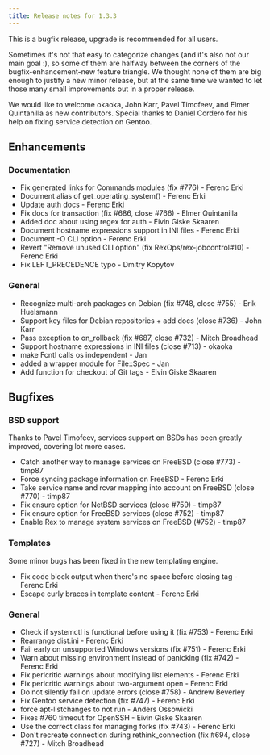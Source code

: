 ```yaml
---
title: Release notes for 1.3.3
---
```


This is a bugfix release, upgrade is recommended for all users.

Sometimes it's not that easy to categorize changes (and it's also not our main goal :), so some of them are halfway between the corners of the bugfix-enhancement-new feature triangle. We thought none of them are big enough to justify a new minor release, but at the same time we wanted to let those many small improvements out in a proper release.

We would like to welcome okaoka, John Karr, Pavel Timofeev, and Elmer Quintanilla as new contributors. Special thanks to Daniel Cordero for his help on fixing service detection on Gentoo.

## Enhancements

### Documentation

-   Fix generated links for Commands modules (fix \#776) - Ferenc Erki
-   Document alias of get\_operating\_system() - Ferenc Erki
-   Update auth docs - Ferenc Erki
-   Fix docs for transaction (fix \#686, close \#766) - Elmer Quintanilla
-   Added doc about using regex for auth - Eivin Giske Skaaren
-   Document hostname expressions support in INI files - Ferenc Erki
-   Document -O CLI option - Ferenc Erki
-   Revert "Remove unused CLI option" (fix RexOps/rex-jobcontrol\#10) - Ferenc Erki
-   Fix LEFT\_PRECEDENCE typo - Dmitry Kopytov

### General

-   Recognize multi-arch packages on Debian (fix \#748, close \#755) - Erik Huelsmann
-   Support key files for Debian repositories + add docs (close \#736) - John Karr
-   Pass exception to on\_rollback (fix \#687, close \#732) - Mitch Broadhead
-   Support hostname expressions in INI files (close \#713) - okaoka
-   make Fcntl calls os independent - Jan
-   added a wrapper module for File::Spec - Jan
-   Add function for checkout of Git tags - Eivin Giske Skaaren

## Bugfixes

### BSD support

Thanks to Pavel Timofeev, services support on BSDs has been greatly improved, covering lot more cases.

-   Catch another way to manage services on FreeBSD (close \#773) - timp87
-   Force syncing package information on FreeBSD - Ferenc Erki
-   Take service name and rcvar mapping into account on FreeBSD (close \#770) - timp87
-   Fix ensure option for NetBSD services (close \#759) - timp87
-   Fix ensure option for FreeBSD services (close \#752) - timp87
-   Enable Rex to manage system services on FreeBSD (\#752) - timp87

### Templates

Some minor bugs has been fixed in the new templating engine.

-   Fix code block output when there's no space before closing tag - Ferenc Erki
-   Escape curly braces in template content - Ferenc Erki

### General

-   Check if systemctl is functional before using it (fix \#753) - Ferenc Erki
-   Rearrange dist.ini - Ferenc Erki
-   Fail early on unsupported Windows versions (fix \#751) - Ferenc Erki
-   Warn about missing environment instead of panicking (fix \#742) - Ferenc Erki
-   Fix perlcritic warnings about modifying list elements - Ferenc Erki
-   Fix perlcritic warnings about two-argument open - Ferenc Erki
-   Do not silently fail on update errors (close \#758) - Andrew Beverley
-   Fix Gentoo service detection (fix \#747) - Ferenc Erki
-   force apt-listchanges to not run - Anders Ossowicki
-   Fixes \#760 timeout for OpenSSH - Eivin Giske Skaaren
-   Use the correct class for managing forks (fix \#743) - Ferenc Erki
-   Don't recreate connection during rethink\_connection (fix \#694, close \#727) - Mitch Broadhead

